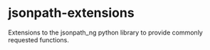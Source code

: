 # jsonpath-extensions
Extensions to the jsonpath_ng python library to provide commonly requested functions.
